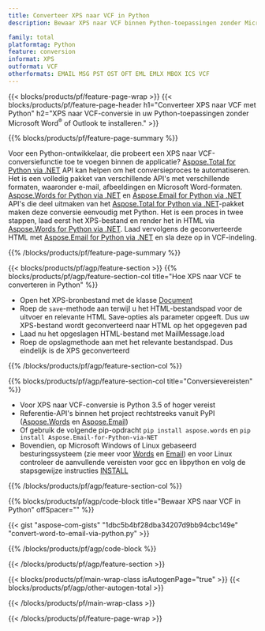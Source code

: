 ```yaml
---
title: Converteer XPS naar VCF in Python
description: Bewaar XPS naar VCF binnen Python-toepassingen zonder Microsoft Word of Outlook te gebruiken

family: total
platformtag: Python
feature: conversion
informat: XPS
outformat: VCF
otherformats: EMAIL MSG PST OST OFT EML EMLX MBOX ICS VCF
---
```

{{< blocks/products/pf/feature-page-wrap >}}
{{< blocks/products/pf/feature-page-header h1="Converteer XPS naar VCF met Python" h2="XPS naar VCF-conversie in uw Python-toepassingen zonder Microsoft Word<sup>&reg;</sup> of Outlook te installeren." >}}

{{% blocks/products/pf/feature-page-summary %}}

Voor een Python-ontwikkelaar, die probeert een XPS naar VCF-conversiefunctie toe te voegen binnen de applicatie? [Aspose.Total for Python via .NET](https://products.aspose.com/total/python-net/) API kan helpen om het conversieproces te automatiseren. Het is een volledig pakket van verschillende API's met verschillende formaten, waaronder e-mail, afbeeldingen en Microsoft Word-formaten. [Aspose.Words for Python via .NET](https://products.aspose.com/words/python-net/) en [Aspose.Email for Python via .NET](https://products.aspose.com/email/python-net/) API's die deel uitmaken van het [Aspose.Total for Python via .NET](https://products.aspose.com/total/python-net/)-pakket maken deze conversie eenvoudig met Python. Het is een proces in twee stappen, laad eerst het XPS-bestand en render het in HTML via [Aspose.Words for Python via .NET](https://products.aspose.com/words/python-net/). Laad vervolgens de geconverteerde HTML met [Aspose.Email for Python via .NET](https://products.aspose.com/email/python-net/) en sla deze op in VCF-indeling.

{{% /blocks/products/pf/feature-page-summary %}}

{{< blocks/products/pf/agp/feature-section >}}
{{% blocks/products/pf/agp/feature-section-col title="Hoe XPS naar VCF te converteren in Python" %}}

- Open het XPS-bronbestand met de klasse [Document](https://reference.aspose.com/words/python-net/aspose.words/document/)
- Roep de `save`-methode aan terwijl u het HTML-bestandspad voor de uitvoer en relevante HTML Save-opties als parameter opgeeft. Dus uw XPS-bestand wordt geconverteerd naar HTML op het opgegeven pad
- Laad nu het opgeslagen HTML-bestand met MailMessage.load
- Roep de opslagmethode aan met het relevante bestandspad. Dus eindelijk is de XPS geconverteerd

{{% /blocks/products/pf/agp/feature-section-col %}}

{{% blocks/products/pf/agp/feature-section-col title="Conversievereisten" %}}

- Voor XPS naar VCF-conversie is Python 3.5 of hoger vereist
- Referentie-API's binnen het project rechtstreeks vanuit PyPI ([Aspose.Words](https://pypi.org/project/aspose-words/) en [Aspose.Email](https://pypi.org/project/Aspose.Email-for-Python-via-NET/))
- Of gebruik de volgende pip-opdracht ```pip install aspose.words``` en ```pip install Aspose.Email-for-Python-via-NET``` 
- Bovendien, op Microsoft Windows of Linux gebaseerd besturingssysteem (zie meer voor [Words](https://docs.aspose.com/words/python-net/system-requirements/) en [Email](https://docs.aspose.com/email/python-net/system-requirements/)) en voor Linux controleer de aanvullende vereisten voor gcc en libpython en volg de stapsgewijze instructies [INSTALL](https://docs.aspose.com/words/python-net/installation/)
 

{{% /blocks/products/pf/agp/feature-section-col %}}

{{% blocks/products/pf/agp/code-block title="Bewaar XPS naar VCF in Python" offSpacer="" %}}

{{< gist "aspose-com-gists" "1dbc5b4bf28dba34207d9bb94cbc149e" "convert-word-to-email-via-python.py" >}}

{{% /blocks/products/pf/agp/code-block %}}

{{< /blocks/products/pf/agp/feature-section >}}

{{< blocks/products/pf/main-wrap-class isAutogenPage="true" >}}
{{< blocks/products/pf/agp/other-autogen-total >}}

{{< /blocks/products/pf/main-wrap-class >}}

{{< /blocks/products/pf/feature-page-wrap >}}